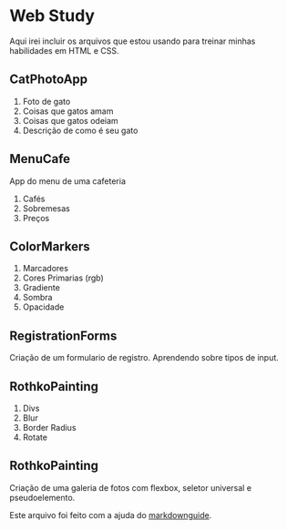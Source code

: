 # Web Study

Aqui irei incluir os arquivos que estou usando para treinar minhas habilidades em HTML e CSS.

## CatPhotoApp

1. Foto de gato
2. Coisas que gatos amam
3. Coisas que gatos odeiam
4. Descrição de como é seu gato

## MenuCafe

App do menu de uma cafeteria

1. Cafés
2. Sobremesas
3. Preços

## ColorMarkers

1. Marcadores
2. Cores Primarias (rgb)
3. Gradiente
4. Sombra
5. Opacidade

## RegistrationForms

Criação de um formulario de registro. Aprendendo sobre tipos de input.

## RothkoPainting

1. Divs
2. Blur
3. Border Radius
4. Rotate

## RothkoPainting

Criação de uma galeria de fotos com flexbox, seletor universal e pseudoelemento.

Este arquivo foi feito com a ajuda do [markdownguide](https://www.markdownguide.org/basic-syntax/#links).